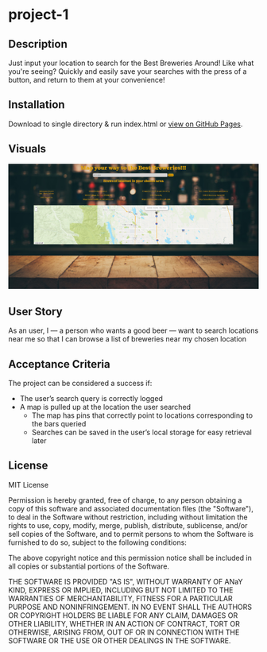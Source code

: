 # project-1

## Description

Just input your location to search for the Best Breweries Around! Like what you're seeing? Quickly and easily save your searches with the press of a button, and return to them at your convenience!

## Installation

Download to single directory & run index.html or [view on GitHub Pages](https://elliscj.github.io/project-1/).

## Visuals

![A screenshot of the working end product](assets/imgs/project-screenshot.png)

## User Story

As an user, I — a person who wants a good beer — want to search locations near me so that I can browse a list of breweries near my chosen location

## Acceptance Criteria

The project can be considered a success if:

- The user’s search query is correctly logged
- A map is pulled up at the location the user searched
  - The map has pins that correctly point to locations corresponding to the bars queried
  - Searches can be saved in the user’s local storage for easy retrieval later

## License

MIT License

Permission is hereby granted, free of charge, to any person obtaining a copy
of this software and associated documentation files (the "Software"), to deal
in the Software without restriction, including without limitation the rights
to use, copy, modify, merge, publish, distribute, sublicense, and/or sell
copies of the Software, and to permit persons to whom the Software is
furnished to do so, subject to the following conditions:

The above copyright notice and this permission notice shall be included in all
copies or substantial portions of the Software.

THE SOFTWARE IS PROVIDED "AS IS", WITHOUT WARRANTY OF ANaY KIND, EXPRESS OR
IMPLIED, INCLUDING BUT NOT LIMITED TO THE WARRANTIES OF MERCHANTABILITY,
FITNESS FOR A PARTICULAR PURPOSE AND NONINFRINGEMENT. IN NO EVENT SHALL THE
AUTHORS OR COPYRIGHT HOLDERS BE LIABLE FOR ANY CLAIM, DAMAGES OR OTHER
LIABILITY, WHETHER IN AN ACTION OF CONTRACT, TORT OR OTHERWISE, ARISING FROM,
OUT OF OR IN CONNECTION WITH THE SOFTWARE OR THE USE OR OTHER DEALINGS IN THE
SOFTWARE.
